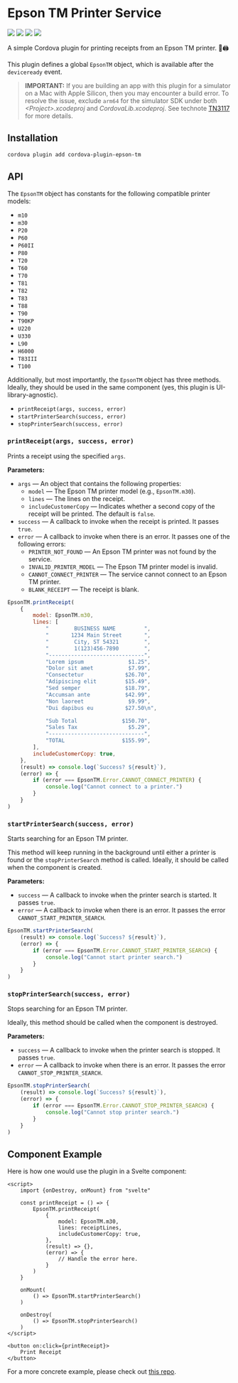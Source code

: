 Epson TM Printer Service
========================

<p>
    <img src="https://img.shields.io/badge/Cordova-11+-e8e8e8?style=for-the-badge&logo=apache-cordova" />
    <img src="https://img.shields.io/badge/Cordova%20iOS-6+-e8e8e8?style=for-the-badge&logo=apache-cordova" />
    <img src="https://img.shields.io/badge/iOS-11+-lightgrey?style=for-the-badge&logo=apple" />
    <img src="https://img.shields.io/badge/Swift-4+-f05339?style=for-the-badge&logo=swift" />
</p>

A simple Cordova plugin for printing receipts from an Epson TM printer. 🧾🖨️

This plugin defines a global `EpsonTM` object, which is available after the
`deviceready` event.

> **IMPORTANT:** If you are building an app with this plugin for a simulator on
> a Mac with Apple Silicon, then you may encounter a build error. To resolve the
> issue, exclude `arm64` for the simulator SDK under both
> *&lt;Project&gt;.xcodeproj* and *CordovaLib.xcodeproj*. See technote
> [TN3117](https://developer.apple.com/documentation/technotes/tn3117-resolving-build-errors-for-apple-silicon)
> for more details.

Installation
------------

```sh
cordova plugin add cordova-plugin-epson-tm
```

API
---

The `EpsonTM` object has constants for the following compatible printer models:

  * `m10`
  * `m30`
  * `P20`
  * `P60`
  * `P60II`
  * `P80`
  * `T20`
  * `T60`
  * `T70`
  * `T81`
  * `T82`
  * `T83`
  * `T88`
  * `T90`
  * `T90KP`
  * `U220`
  * `U330`
  * `L90`
  * `H6000`
  * `T83III`
  * `T100`

Additionally, but most importantly, the `EpsonTM` object has three methods.
Ideally, they should be used in the same component (yes, this plugin is
UI-library-agnostic).

  * `printReceipt(args, success, error)`
  * `startPrinterSearch(success, error)`
  * `stopPrinterSearch(success, error)`

### `printReceipt(args, success, error)`

Prints a receipt using the specified `args`.

**Parameters:**

  * `args` — An object that contains the following properties:
    * `model` — The Epson TM printer model (e.g., `EpsonTM.m30`).
    * `lines` — The lines on the receipt.
    * `includeCustomerCopy` — Indicates whether a second copy of the receipt
      will be printed. The default is `false`.
  * `success` — A callback to invoke when the receipt is printed. It passes
    `true`.
  * `error` — A callback to invoke when there is an error. It passes one of the
    following errors:
    * `PRINTER_NOT_FOUND` — An Epson TM printer was not found by the service.
    * `INVALID_PRINTER_MODEL` — The Epson TM printer model is invalid.
    * `CANNOT_CONNECT_PRINTER` — The service cannot connect to an Epson TM
      printer.
    * `BLANK_RECEIPT` — The receipt is blank.

```javascript
EpsonTM.printReceipt(
    {
        model: EpsonTM.m30,
        lines: [
            "        BUSINESS NAME         ",
            "       1234 Main Street       ",
            "        City, ST 54321        ",
            "        1(123)456-7890        ",
            "------------------------------",
            "Lorem ipsum              $1.25",
            "Dolor sit amet           $7.99",
            "Consectetur             $26.70",
            "Adipiscing elit         $15.49",
            "Sed semper              $18.79",
            "Accumsan ante           $42.99",
            "Non laoreet              $9.99",
            "Dui dapibus eu          $27.50\n",

            "Sub Total              $150.70",
            "Sales Tax                $5.29",
            "------------------------------",
            "TOTAL                  $155.99",
        ],
        includeCustomerCopy: true,
    },
    (result) => console.log(`Success? ${result}`),
    (error) => {
        if (error === EpsonTM.Error.CANNOT_CONNECT_PRINTER) {
            console.log("Cannot connect to a printer.")
        }
    }
)
```

### `startPrinterSearch(success, error)`

Starts searching for an Epson TM printer.

This method will keep running in the background until either a printer is found
or the `stopPrinterSearch` method is called. Ideally, it should be called when
the component is created.

**Parameters:**

  * `success` — A callback to invoke when the printer search is started.
    It passes `true`.
  * `error` — A callback to invoke when there is an error. It passes the error
    `CANNOT_START_PRINTER_SEARCH`.

```javascript
EpsonTM.startPrinterSearch(
    (result) => console.log(`Success? ${result}`),
    (error) => {
        if (error === EpsonTM.Error.CANNOT_START_PRINTER_SEARCH) {
            console.log("Cannot start printer search.")
        }
    }
)
```

### `stopPrinterSearch(success, error)`

Stops searching for an Epson TM printer.

Ideally, this method should be called when the component is destroyed.

**Parameters:**

  * `success` — A callback to invoke when the printer search is stopped.
    It passes `true`.
  * `error` — A callback to invoke when there is an error. It passes the error
    `CANNOT_STOP_PRINTER_SEARCH`.

```javascript
EpsonTM.stopPrinterSearch(
    (result) => console.log(`Success? ${result}`),
    (error) => {
        if (error === EpsonTM.Error.CANNOT_STOP_PRINTER_SEARCH) {
            console.log("Cannot stop printer search.")
        }
    }
)
```

Component Example
-----------------

Here is how one would use the plugin in a Svelte component:

```svelte
<script>
    import {onDestroy, onMount} from "svelte"

    const printReceipt = () => {
        EpsonTM.printReceipt(
            {
                model: EpsonTM.m30,
                lines: receiptLines,
                includeCustomerCopy: true,
            },
            (result) => {},
            (error) => {
                // Handle the error here.
            }
        )
    }

    onMount(
        () => EpsonTM.startPrinterSearch()
    )

    onDestroy(
        () => EpsonTM.stopPrinterSearch()
    )
</script>

<button on:click={printReceipt}>
    Print Receipt
</button>
```

For a more concrete example, please check out
[this repo](https://github.com/kristorres/epson-tm-demo).
